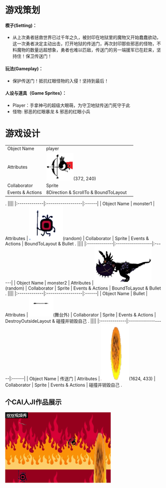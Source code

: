 # 游戏策划
#### 楔子(Setting)：
* 从上次勇者拯救世界已过千年之久，被封印在地狱里的魔物又开始蠢蠢欲动，这一次勇者决定主动出击，打开地狱的传送门，再次封印那些邪恶的怪物，不料魔物的数量远超想象，勇者也难以匹敌，传送门的另一端援军已在赶来，坚持住！保卫传送门！
#### 玩法(Gameplay)：
* 保护传送门！抵抗红眼怪物的入侵！坚持到最后！
#### 人设与道具（Game Sprites）：
* Player：手拿神弓的超级大眼萌，为守卫地狱传送门死守于此
* 怪物: 邪恶的红眼暴龙 & 邪恶的红眼小兵
# 游戏设计
||||
|:-------------|:------------------|:------|
| Object Name | player
| Attributes | ![](images/0.png)(372, 240)
| Collaborator | Sprite
| Events & Actions | 8Direction & ScrollTo & BoundToLayout
.
||||
|:-------------|:------------------|:------|
| Object Name | monster1
| Attributes | ![](images/4.png)(random)
| Collaborator | Sprite
| Events & Actions | BoundToLayout & Bullet
.
||||
|:-------------|:------------------|:------|
| Object Name | monster2
| Attributes | ![](images/3.png)(random)
| Collaborator | Sprite
| Events & Actions | BoundToLayout & Bullet
.
||||
|:-------------|:------------------|:------|
| Object Name | Bullet
| Attributes | ![](images/2.png)(舞台外)
| Collaborator | Sprite
| Events & Actions | DestroyOutsideLayout & 碰撞并销毁自己
.
||||
|:-------------|:------------------|:------|
| Object Name | 传送门
| Attributes | ![](images/5.png)(1624, 433)
| Collaborator | Sprite
| Events & Actions | 碰撞并销毁自己 
.
## 个CAI人JI作品展示
![](images/666.gif)